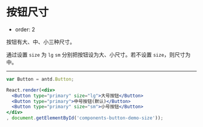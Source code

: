 # 按钮尺寸

- order: 2

按钮有大、中、小三种尺寸。

通过设置 `size` 为 `lg` `sm` 分别把按钮设为大、小尺寸。若不设置 `size`，则尺寸为中。

---

````jsx
var Button = antd.Button;

React.render(<div>
  <Button type="primary" size="lg">大号按钮</Button>
  <Button type="primary">中号按钮(默认)</Button>
  <Button type="primary" size="sm">小号按钮</Button>
</div>
, document.getElementById('components-button-demo-size'));
````

<style>
#components-button-demo-size .ant-btn {
  margin-right: 8px;
}
</style>
